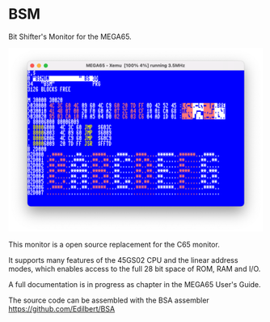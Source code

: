 BSM
===

Bit Shifter's Monitor for the MEGA65.

![Monitor](https://github.com/MEGA65/mega65-rom-monitor/blob/main/pictures/monitor.png)

This monitor is a open source replacement for the C65 monitor.

It supports many features of the 45GS02 CPU and the linear address modes,
which enables access to the full 28 bit space of ROM, RAM and I/O.

A full documentation is in progress as chapter in the MEGA65 User's Guide.

The source code can be assembled with the BSA assembler
https://github.com/Edilbert/BSA

